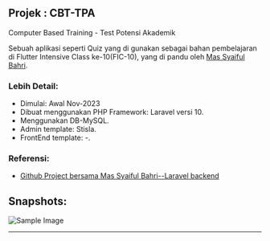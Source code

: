 ## Projek : CBT-TPA
Computer Based Training - Test Potensi Akademik 

Sebuah aplikasi seperti Quiz yang di gunakan sebagai bahan pembelajaran di Flutter Intensive Class ke-10(FIC-10), yang di pandu oleh [Mas Syaiful Bahri](https://github.com/bahrie127). 

### Lebih Detail:
- Dimulai: Awal Nov-2023
- Dibuat menggunakan PHP Framework: Laravel versi 10.
- Menggunakan DB-MySQL.
- Admin template: Stisla.
- FrontEnd template: -.

### Referensi:
- [Github Project bersama Mas Syaiful Bahri--Laravel backend](https://github.com/bahrie127/laravel-cbt-backend)

## Snapshots:
![Sample Image](xxx)
<hr>

